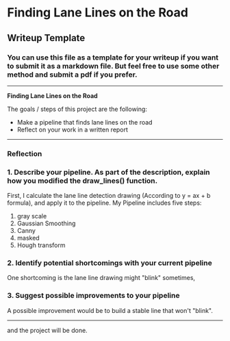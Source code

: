 # **Finding Lane Lines on the Road** 

## Writeup Template

### You can use this file as a template for your writeup if you want to submit it as a markdown file. But feel free to use some other method and submit a pdf if you prefer.

---

**Finding Lane Lines on the Road**

The goals / steps of this project are the following:
* Make a pipeline that finds lane lines on the road
* Reflect on your work in a written report

---

### Reflection

### 1. Describe your pipeline. As part of the description, explain how you modified the draw_lines() function.

First, I calculate the lane line detection drawing (According to y = ax + b formula), and apply it to the pipeline.
My Pipeline includes five steps:
1. gray scale
2. Gaussian Smoothing
3. Canny
4. masked
5. Hough transform


### 2. Identify potential shortcomings with your current pipeline

One shortcoming is the lane line drawing might "blink" sometimes, 


### 3. Suggest possible improvements to your pipeline

A possible improvement would be to build a stable line that won't "blink".



---
and the project will be done.

